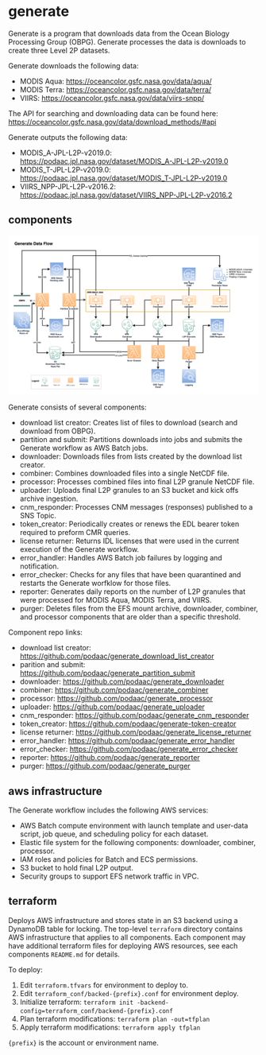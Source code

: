 # generate

Generate is a program that downloads data from the Ocean Biology Processing Group (OBPG). Generate processes the data is downloads to create three Level 2P datasets.

Generate downloads the following data:
- MODIS Aqua: https://oceancolor.gsfc.nasa.gov/data/aqua/
- MODIS Terra: https://oceancolor.gsfc.nasa.gov/data/terra/
- VIIRS: https://oceancolor.gsfc.nasa.gov/data/viirs-snpp/

The API for searching and downloading data can be found here: https://oceancolor.gsfc.nasa.gov/data/download_methods/#api

Generate outputs the following data:
- MODIS_A-JPL-L2P-v2019.0: https://podaac.jpl.nasa.gov/dataset/MODIS_A-JPL-L2P-v2019.0
- MODIS_T-JPL-L2P-v2019.0: https://podaac.jpl.nasa.gov/dataset/MODIS_T-JPL-L2P-v2019.0
- VIIRS_NPP-JPL-L2P-v2016.2: https://podaac.jpl.nasa.gov/dataset/VIIRS_NPP-JPL-L2P-v2016.2

## components

![Generate Component Data Flow Diagram](diagrams/generate-data-flow.png)

Generate consists of several components:
- download list creator: Creates list of files to download (search and download from OBPG).
- partition and submit: Partitions downloads into jobs and submits the Generate workflow as AWS Batch jobs.
- downloader: Downloads files from lists created by the download list creator.
- combiner: Combines downloaded files into a single NetCDF file.
- processor: Processes combined files into final L2P granule NetCDF file.
- uploader: Uploads final L2P granules to an S3 bucket and kick offs archive ingestion.
- cnm_responder: Processes CNM messages (responses) published to a SNS Topic.
- token_creator: Periodically creates or renews the EDL bearer token required to preform CMR queries.
- license returner: Returns IDL licenses that were used in the current execution of the Generate workflow.
- error_handler: Handles AWS Batch job failures by logging and notification.
- error_checker: Checks for any files that have been quarantined and restarts the Generate worfklow for those files.
- reporter: Generates daily reports on the number of L2P granules that were processed for MODIS Aqua, MODIS Terra, and VIIRS.
- purger: Deletes files from the EFS mount archive, downloader, combiner, and processor components that are older than a specific threshold.

Component repo links:
- download list creator: https://github.com/podaac/generate_download_list_creator
- parition and submit: https://github.com/podaac/generate_partition_submit
- downloader: https://github.com/podaac/generate_downloader
- combiner: https://github.com/podaac/generate_combiner
- processor: https://github.com/podaac/generate_processor
- uploader: https://github.com/podaac/generate_uploader
- cnm_responder: https://github.com/podaac/generate_cnm_responder
- token_creator: https://github.com/podaac/generate-token-creator
- license returner: https://github.com/podaac/generate_license_returner
- error_handler: https://github.com/podaac/generate_error_handler
- error_checker: https://github.com/podaac/generate_error_checker
- reporter: https://github.com/podaac/generate_reporter
- purger: https://github.com/podaac/generate_purger

## aws infrastructure

The Generate workflow includes the following AWS services:
- AWS Batch compute environment with launch template and user-data script, job queue, and scheduling policy for each dataset.
- Elastic file system for the following components: downloader, combiner, processor.
- IAM roles and policies for Batch and ECS permissions.
- S3 bucket to hold final L2P output.
- Security groups to support EFS network traffic in VPC.

## terraform 

Deploys AWS infrastructure and stores state in an S3 backend using a DynamoDB table for locking. The top-level `terraform` directory contains AWS infrastructure that applies to all components. Each component may have additional terraform files for deploying AWS resources, see each components `README.md` for details.

To deploy:
1. Edit `terraform.tfvars` for environment to deploy to.
2. Edit `terraform_conf/backed-{prefix}.conf` for environment deploy.
3. Initialize terraform: `terraform init -backend-config=terraform_conf/backend-{prefix}.conf`
4. Plan terraform modifications: `terraform plan -out=tfplan`
5. Apply terraform modifications: `terraform apply tfplan`

`{prefix}` is the account or environment name.